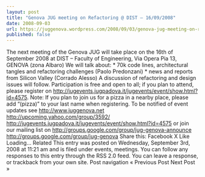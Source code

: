 ```yaml
---
layout: post
title: "Genova JUG meeting on Refactoring @ DIST – 16/09/2008"
date: 2008-09-03
url: https://juggenova.wordpress.com/2008/09/03/genova-jug-meeting-on-refactoring-dist-16092008/
published: false 
---
```


The next meeting of the Genova JUG will take place on the 16th of September 2008 at DIST – Faculty of Engineering, Via Opera Pia 13, GENOVA (zona Albaro) We will talk about: * 70k code lines, architectural tangles and refactoring challenges (Paolo Predonzani) * news and reports from Silicon Valley (Corrado Alesso) A discussion of refactoring and design issues will follow. Participation is free and open to all; if you plan to attend, please register on http://jugevents.jugpadova.it/jugevents/event/show.html?id=4575. Note: If you plan to join us for a pizza in a nearby place, please add “(pizza)” to your last name when registering. To be notified of event updates see http://www.juggenova.net http://upcoming.yahoo.com/group/3592/ http://jugevents.jugpadova.it/jugevents/event/show.html?id=4575 or join our mailing list on http://groups.google.com/group/jug-genova-announce http://groups.google.com/group/jug-genova Share this: Facebook X Like Loading... Related This entry was posted on Wednesday, September 3rd, 2008 at 11:21 am and is filed under events, meetings. You can follow any responses to this entry through the RSS 2.0 feed. You can leave a response, or trackback from your own site. Post navigation « Previous Post Next Post »
